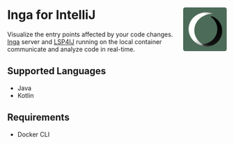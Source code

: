 # <img src="https://github.com/seachicken/inga/blob/main/.github/logo.png" align="right" width="100"> Inga for IntelliJ

Visualize the entry points affected by your code changes. [Inga](https://github.com/seachicken/inga) server and [LSP4IJ](https://github.com/redhat-developer/lsp4ij) running on the local container communicate and analyze code in real-time.

## Supported Languages

- Java
- Kotlin

## Requirements

- Docker CLI
